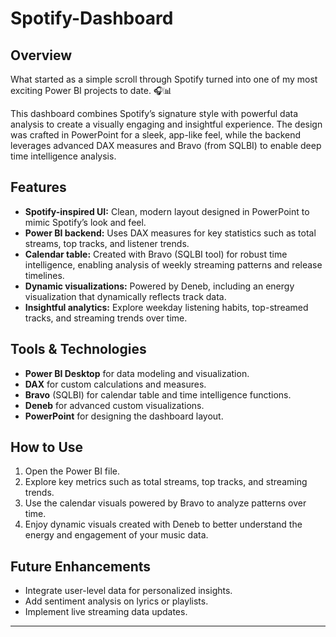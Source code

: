 # Spotify-Dashboard

## Overview
What started as a simple scroll through Spotify turned into one of my most exciting Power BI projects to date. 🎧📊

This dashboard combines Spotify’s signature style with powerful data analysis to create a visually engaging and insightful experience. The design was crafted in PowerPoint for a sleek, app-like feel, while the backend leverages advanced DAX measures and Bravo (from SQLBI) to enable deep time intelligence analysis.

## Features
- **Spotify-inspired UI:** Clean, modern layout designed in PowerPoint to mimic Spotify’s look and feel.
- **Power BI backend:** Uses DAX measures for key statistics such as total streams, top tracks, and listener trends.
- **Calendar table:** Created with Bravo (SQLBI tool) for robust time intelligence, enabling analysis of weekly streaming patterns and release timelines.
- **Dynamic visualizations:** Powered by Deneb, including an energy visualization that dynamically reflects track data.
- **Insightful analytics:** Explore weekday listening habits, top-streamed tracks, and streaming trends over time.

## Tools & Technologies
- **Power BI Desktop** for data modeling and visualization.
- **DAX** for custom calculations and measures.
- **Bravo** (SQLBI) for calendar table and time intelligence functions.
- **Deneb** for advanced custom visualizations.
- **PowerPoint** for designing the dashboard layout.

## How to Use
1. Open the Power BI file.
2. Explore key metrics such as total streams, top tracks, and streaming trends.
3. Use the calendar visuals powered by Bravo to analyze patterns over time.
4. Enjoy dynamic visuals created with Deneb to better understand the energy and engagement of your music data.

## Future Enhancements
- Integrate user-level data for personalized insights.
- Add sentiment analysis on lyrics or playlists.
- Implement live streaming data updates.

---
